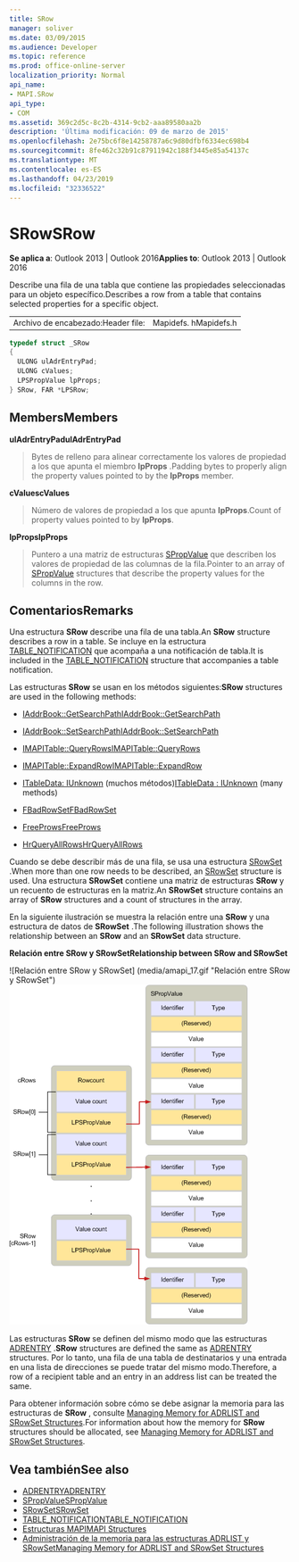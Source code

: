 ```yaml
---
title: SRow
manager: soliver
ms.date: 03/09/2015
ms.audience: Developer
ms.topic: reference
ms.prod: office-online-server
localization_priority: Normal
api_name:
- MAPI.SRow
api_type:
- COM
ms.assetid: 369c2d5c-8c2b-4314-9cb2-aaa89580aa2b
description: 'Última modificación: 09 de marzo de 2015'
ms.openlocfilehash: 2e75bc6f8e14258787a6c9d80dfbf6334ec698b4
ms.sourcegitcommit: 8fe462c32b91c87911942c188f3445e85a54137c
ms.translationtype: MT
ms.contentlocale: es-ES
ms.lasthandoff: 04/23/2019
ms.locfileid: "32336522"
---
```

# <a name="srow"></a><span data-ttu-id="74537-103">SRow</span><span class="sxs-lookup"><span data-stu-id="74537-103">SRow</span></span>

<span data-ttu-id="74537-104">**Se aplica a**: Outlook 2013 | Outlook 2016</span><span class="sxs-lookup"><span data-stu-id="74537-104">**Applies to**: Outlook 2013 | Outlook 2016</span></span> 
  
<span data-ttu-id="74537-105">Describe una fila de una tabla que contiene las propiedades seleccionadas para un objeto específico.</span><span class="sxs-lookup"><span data-stu-id="74537-105">Describes a row from a table that contains selected properties for a specific object.</span></span> 
  
|||
|:-----|:-----|
|<span data-ttu-id="74537-106">Archivo de encabezado:</span><span class="sxs-lookup"><span data-stu-id="74537-106">Header file:</span></span>  <br/> |<span data-ttu-id="74537-107">Mapidefs. h</span><span class="sxs-lookup"><span data-stu-id="74537-107">Mapidefs.h</span></span>  <br/> |
   
```cpp
typedef struct _SRow
{
  ULONG ulAdrEntryPad;
  ULONG cValues;
  LPSPropValue lpProps;
} SRow, FAR *LPSRow;

```

## <a name="members"></a><span data-ttu-id="74537-108">Members</span><span class="sxs-lookup"><span data-stu-id="74537-108">Members</span></span>

<span data-ttu-id="74537-109">**ulAdrEntryPad**</span><span class="sxs-lookup"><span data-stu-id="74537-109">**ulAdrEntryPad**</span></span>
  
> <span data-ttu-id="74537-110">Bytes de relleno para alinear correctamente los valores de propiedad a los que apunta el miembro **lpProps** .</span><span class="sxs-lookup"><span data-stu-id="74537-110">Padding bytes to properly align the property values pointed to by the **lpProps** member.</span></span> 
    
<span data-ttu-id="74537-111">**cValues**</span><span class="sxs-lookup"><span data-stu-id="74537-111">**cValues**</span></span>
  
> <span data-ttu-id="74537-112">Número de valores de propiedad a los que apunta **lpProps**.</span><span class="sxs-lookup"><span data-stu-id="74537-112">Count of property values pointed to by **lpProps**.</span></span> 
    
<span data-ttu-id="74537-113">**lpProps**</span><span class="sxs-lookup"><span data-stu-id="74537-113">**lpProps**</span></span>
  
> <span data-ttu-id="74537-114">Puntero a una matriz de estructuras [SPropValue](spropvalue.md) que describen los valores de propiedad de las columnas de la fila.</span><span class="sxs-lookup"><span data-stu-id="74537-114">Pointer to an array of [SPropValue](spropvalue.md) structures that describe the property values for the columns in the row.</span></span> 
    
## <a name="remarks"></a><span data-ttu-id="74537-115">Comentarios</span><span class="sxs-lookup"><span data-stu-id="74537-115">Remarks</span></span>

<span data-ttu-id="74537-116">Una estructura **SRow** describe una fila de una tabla.</span><span class="sxs-lookup"><span data-stu-id="74537-116">An **SRow** structure describes a row in a table.</span></span> <span data-ttu-id="74537-117">Se incluye en la estructura [TABLE_NOTIFICATION](table_notification.md) que acompaña a una notificación de tabla.</span><span class="sxs-lookup"><span data-stu-id="74537-117">It is included in the [TABLE_NOTIFICATION](table_notification.md) structure that accompanies a table notification.</span></span> 
  
<span data-ttu-id="74537-118">Las estructuras **SRow** se usan en los métodos siguientes:</span><span class="sxs-lookup"><span data-stu-id="74537-118">**SRow** structures are used in the following methods:</span></span> 
  
- [<span data-ttu-id="74537-119">IAddrBook::GetSearchPath</span><span class="sxs-lookup"><span data-stu-id="74537-119">IAddrBook::GetSearchPath</span></span>](iaddrbook-getsearchpath.md)
    
- [<span data-ttu-id="74537-120">IAddrBook::SetSearchPath</span><span class="sxs-lookup"><span data-stu-id="74537-120">IAddrBook::SetSearchPath</span></span>](iaddrbook-setsearchpath.md)
    
- [<span data-ttu-id="74537-121">IMAPITable::QueryRows</span><span class="sxs-lookup"><span data-stu-id="74537-121">IMAPITable::QueryRows</span></span>](imapitable-queryrows.md)
    
- [<span data-ttu-id="74537-122">IMAPITable::ExpandRow</span><span class="sxs-lookup"><span data-stu-id="74537-122">IMAPITable::ExpandRow</span></span>](imapitable-expandrow.md)
    
- <span data-ttu-id="74537-123">[ITableData: IUnknown](itabledataiunknown.md) (muchos métodos)</span><span class="sxs-lookup"><span data-stu-id="74537-123">[ITableData : IUnknown](itabledataiunknown.md) (many methods)</span></span> 
    
- [<span data-ttu-id="74537-124">FBadRowSet</span><span class="sxs-lookup"><span data-stu-id="74537-124">FBadRowSet</span></span>](fbadrowset.md)
    
- [<span data-ttu-id="74537-125">FreeProws</span><span class="sxs-lookup"><span data-stu-id="74537-125">FreeProws</span></span>](freeprows.md)
    
- [<span data-ttu-id="74537-126">HrQueryAllRows</span><span class="sxs-lookup"><span data-stu-id="74537-126">HrQueryAllRows</span></span>](hrqueryallrows.md)
    
<span data-ttu-id="74537-127">Cuando se debe describir más de una fila, se usa una estructura [SRowSet](srowset.md) .</span><span class="sxs-lookup"><span data-stu-id="74537-127">When more than one row needs to be described, an [SRowSet](srowset.md) structure is used.</span></span> <span data-ttu-id="74537-128">Una estructura **SRowSet** contiene una matriz de estructuras **SRow** y un recuento de estructuras en la matriz.</span><span class="sxs-lookup"><span data-stu-id="74537-128">An **SRowSet** structure contains an array of **SRow** structures and a count of structures in the array.</span></span> 
  
<span data-ttu-id="74537-129">En la siguiente ilustración se muestra la relación entre una **SRow** y una estructura de datos de **SRowSet** .</span><span class="sxs-lookup"><span data-stu-id="74537-129">The following illustration shows the relationship between an **SRow** and an **SRowSet** data structure.</span></span> 
  
<span data-ttu-id="74537-130">**Relación entre SRow y SRowSet**</span><span class="sxs-lookup"><span data-stu-id="74537-130">**Relationship between SRow and SRowSet**</span></span>
  
<span data-ttu-id="74537-131">![Relación entre SRow y SRowSet] (media/amapi_17.gif "Relación entre SRow y SRowSet")</span><span class="sxs-lookup"><span data-stu-id="74537-131">![Relationship between SRow and SRowSet](media/amapi_17.gif "Relationship between SRow and SRowSet")</span></span>
  
<span data-ttu-id="74537-132">Las estructuras **SRow** se definen del mismo modo que las estructuras [ADRENTRY](adrentry.md) .</span><span class="sxs-lookup"><span data-stu-id="74537-132">**SRow** structures are defined the same as [ADRENTRY](adrentry.md) structures.</span></span> <span data-ttu-id="74537-133">Por lo tanto, una fila de una tabla de destinatarios y una entrada en una lista de direcciones se puede tratar del mismo modo.</span><span class="sxs-lookup"><span data-stu-id="74537-133">Therefore, a row of a recipient table and an entry in an address list can be treated the same.</span></span> 
  
<span data-ttu-id="74537-134">Para obtener información sobre cómo se debe asignar la memoria para las estructuras de **SRow** , consulte [Managing Memory for ADRLIST and SRowSet Structures](managing-memory-for-adrlist-and-srowset-structures.md).</span><span class="sxs-lookup"><span data-stu-id="74537-134">For information about how the memory for **SRow** structures should be allocated, see [Managing Memory for ADRLIST and SRowSet Structures](managing-memory-for-adrlist-and-srowset-structures.md).</span></span>
  
## <a name="see-also"></a><span data-ttu-id="74537-135">Vea también</span><span class="sxs-lookup"><span data-stu-id="74537-135">See also</span></span>

- [<span data-ttu-id="74537-136">ADRENTRY</span><span class="sxs-lookup"><span data-stu-id="74537-136">ADRENTRY</span></span>](adrentry.md)
- [<span data-ttu-id="74537-137">SPropValue</span><span class="sxs-lookup"><span data-stu-id="74537-137">SPropValue</span></span>](spropvalue.md)
- [<span data-ttu-id="74537-138">SRowSet</span><span class="sxs-lookup"><span data-stu-id="74537-138">SRowSet</span></span>](srowset.md)
- [<span data-ttu-id="74537-139">TABLE_NOTIFICATION</span><span class="sxs-lookup"><span data-stu-id="74537-139">TABLE_NOTIFICATION</span></span>](table_notification.md)
- [<span data-ttu-id="74537-140">Estructuras MAPI</span><span class="sxs-lookup"><span data-stu-id="74537-140">MAPI Structures</span></span>](mapi-structures.md)
- [<span data-ttu-id="74537-141">Administración de la memoria para las estructuras ADRLIST y SRowSet</span><span class="sxs-lookup"><span data-stu-id="74537-141">Managing Memory for ADRLIST and SRowSet Structures</span></span>](managing-memory-for-adrlist-and-srowset-structures.md)

